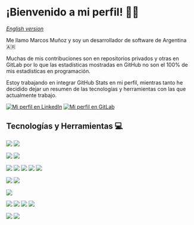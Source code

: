 
<!-- Thank you Martin Heinz for tips https://towardsdatascience.com/build-a-stunning-readme-for-your-github-profile-9b80434fe5d7 -->
# ¡Bienvenido a mi perfil! 🙌🏻

[*English version*](https://github.com/marcoss2009/marcoss2009/blob/master/README.en.md)

Me llamo Marcos Muñoz y soy un desarrollador de software de Argentina 🇦🇷

Muchas de mis contribuciones son en repositorios privados y otras en GitLab por lo que las estadísticas mostradas en GitHub no son el 100% de mis estadísticas en programación.

Estoy trabajando en integrar GitHub Stats en mi perfil, mientras tanto he decidido dejar un resumen de las tecnologías y herramientas con las que actualmente trabajo.

[![Mi perfil en LinkedIn](https://img.shields.io/badge/Mi_perfil_en_LinkedIn-informational?style=flat&logo=linkedin&logoColor=white&color=0A66C2)](https://www.linkedin.com/in/mmunozba/) [![Mi perfil en GitLab](https://img.shields.io/badge/Mi_perfil_en_GitLab-informational?style=flat&logo=gitlab&logoColor=white&color=FC6D26)](https://www.gitlab.com/marcoss2009/)

## Tecnologías y Herramientas 💻
![](https://img.shields.io/badge/OS-Rocky_Linux_9-informational?style=flat&logo=rockylinux&logoColor=white&color=10B981)
![](https://img.shields.io/badge/OS-macOS-informational?style=flat&logo=apple&logoColor=white&color=000)

![](https://img.shields.io/badge/Editor-PhpStorm-informational?style=flat&logo=phpstorm&logoColor=white&color=000)
![](https://img.shields.io/badge/Editor-IntelliJ_IDEA-informational?style=flat&logo=intellij-idea&logoColor=white&color=000)

![](https://img.shields.io/badge/Code-PHP-informational?style=flat&logo=php&logoColor=white&color=777BB4)
![](https://img.shields.io/badge/Code-JavaScript-informational?style=flat&logo=javascript&logoColor=white&color=F7DF1E)
![](https://img.shields.io/badge/Code-ABAP-informational?style=flat&logo=sap&logoColor=white&color=0FAAFF)
![](https://img.shields.io/badge/Learning-Python-informational?style=flat&logo=python&logoColor=white&color=3776AB)
![](https://img.shields.io/badge/ReLearning-Java-informational?style=flat&logo=intellij-idea&logoColor=white&color=f89820)

![](https://img.shields.io/badge/Framework-Laravel-informational?style=flat&logo=laravel&logoColor=white&color=FF2D20)
![](https://img.shields.io/badge/Framework-Vue-informational?style=flat&logo=vue.js&logoColor=white&color=4FC08D)

![](https://img.shields.io/badge/Database-MariaDB-informational?style=flat&logo=mariadb&logoColor=white&color=003545)

![](https://img.shields.io/badge/Collaboration-Asana-informational?style=flat&logo=asana&logoColor=white&color=F06A6A)
![](https://img.shields.io/badge/Collaboration-Slack-informational?style=flat&logo=slack&logoColor=white&color=4A154B)
![](https://img.shields.io/badge/Tools-Kubernetes-informational?style=flat&logo=kubernetes&logoColor=white&color=326CE5)
![](https://img.shields.io/badge/Tools-Docker-informational?style=flat&logo=docker&logoColor=white&color=2496ED)

![](https://img.shields.io/badge/Tools-Insomnia-informational?style=flat&logo=insomnia&logoColor=white&color=4000BF)
![](https://img.shields.io/badge/Tools-Postman-informational?style=flat&logo=postman&logoColor=white&color=FF6C37)

